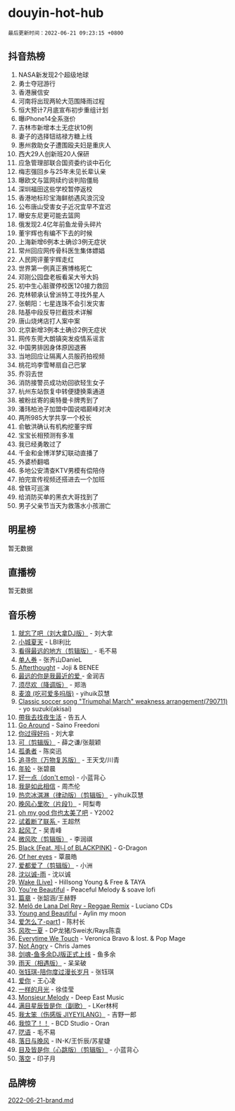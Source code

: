 # douyin-hot-hub

`最后更新时间：2022-06-21 09:23:15 +0800`

## 抖音热榜

1. NASA新发现2个超级地球
1. 勇士夺冠游行
1. 香港展信安
1. 河南将出现两轮大范围降雨过程
1. 恒大预计7月底宣布初步重组计划
1. 曝iPhone14全系涨价
1. 吉林市新增本土无症状10例
1. 妻子的选择钮祜禄方糖上线
1. 惠州救助女子遭围殴夫妇是重庆人
1. 西大29人创新班20人保研
1. 应急管理部联合国资委约谈中石化
1. 梅志强回乡与25年未见长辈认亲
1. 曝欧文与篮网续约谈判陷僵局
1. 深圳福田这些学校暂停返校
1. 香港地标珍宝海鲜舫遇风浪沉没
1. 公布唐山受害女子近况宜早不宜迟
1. 曝安东尼更可能去篮网
1. 俄发现2.4亿年前鱼龙骨头碎片
1. 董宇辉也有编不下去的时候
1. 上海新增6例本土确诊3例无症状
1. 常州回应网传骨科医生集体嫖娼
1. 人民网评董宇辉走红
1. 世界第一例真正赛博格死亡
1. 邓刚公园盘老板看呆大爷大妈
1. 初中生心脏骤停校医120接力救回
1. 克林顿承认曾派特工寻找外星人
1. 张朝阳：七星连珠不会引发灾害
1. 陆基中段反导拦截技术详解
1. 唐山烧烤店打人案中案
1. 北京新增3例本土确诊2例无症状
1. 网传东莞大朗镇突发疫情系谣言
1. 中国男排因身体原因退赛
1. 当地回应让隔离人员服药拍视频
1. 桃花坞李雪琴扇自己巴掌
1. 乔羽去世
1. 消防接警员成功劝回欲轻生女子
1. 杭州东站恢复中转便捷换乘通道
1. 被粉丝寄的奥特曼卡牌秀到了
1. 潘玮柏池子加盟中国说唱巅峰对决
1. 两所985大学共享一个校长
1. 俞敏洪确认有机构挖董宇辉
1. 宝宝长相预测有多准
1. 我已经勇敢过了
1. 千金和金博洋梦幻联动直播了
1. 外婆桥翻唱
1. 多地公安清查KTV男模有偿陪侍
1. 拍完宣传视频还搭进去一个加班
1. 曾轶可巡演
1. 给消防买单的黑衣大哥找到了
1. 男子父亲节当天为救落水小孩溺亡

## 明星榜

暂无数据

## 直播榜

暂无数据

## 音乐榜

1. [就忘了吧（刘大拿DJ版）]() - 刘大拿
1. [小城夏天]() - LBI利比
1. [看得最远的地方（剪辑版）](https://sf6-cdn-tos.douyinstatic.com/obj/tos-cn-ve-2774/7e3cdc91401846d0a5a08ac34c7105ad) - 毛不易
1. [单人券]() - 张齐山DanieL
1. [Afterthought](https://sf3-cdn-tos.douyinstatic.com/obj/tos-cn-ve-2774/5b832cdf45494148ba3c17fc04eec659) - Joji & BENEE
1. [最远的你是我最近的爱 ]() - 金润吉
1. [须尽欢（降调版）]() - 郑浩
1. [麦浪 (吃可爱多吗版)](https://sf6-cdn-tos.douyinstatic.com/obj/tos-cn-ve-2774/fb2bf2aaa2854aaa8ec0fcfabbee4bd8) - yihuik苡慧
1. [Classic soccer song "Triumphal March" weakness arrangement(790711)](https://sf3-cdn-tos.douyinstatic.com/obj/tos-cn-ve-2774/7881e2ee1b664fe9ae8d0b4e47c46751) - yo suzuki(akisai)
1. [帶我去找夜生活]() - 告五人
1. [Go Around](https://sf6-cdn-tos.douyinstatic.com/obj/tos-cn-ve-2774/1a48011be7d94d03931c3f9658371558) - Saino Freedoni
1. [你过得好吗]() - 刘大拿
1. [可（剪辑版）]() - 薛之谦/张靓颖
1. [孤勇者]() - 陈奕迅
1. [追寻你（万物复苏版）](https://sf6-cdn-tos.douyinstatic.com/obj/tos-cn-ve-2774/cfb22ccf85784f2f83bcefe9ad675822) - 王天戈/川青
1. [年轮]() - 张碧晨
1. [好一点（don't emo)]() - 小蓝背心
1. [我是如此相信]() - 周杰伦
1. [热恋冰淇淋（律动版）（剪辑版）](https://sf3-cdn-tos.douyinstatic.com/obj/tos-cn-ve-2774/f1d2a591fa43439b995217ebd60b28d8) - yihuik苡慧
1. [晚风心里吹（片段1）](https://sf6-cdn-tos.douyinstatic.com/obj/tos-cn-ve-2774/504672ab830c472fa6a5870195b458a9) - 阿梨粤
1. [oh my god 你也太美了吧]() - Y2002
1. [试着断了联系 ]() - 王超然
1. [起风了]() - 吴青峰
1. [微风吹（剪辑版）]() - 李润祺
1. [Black (Feat. 제니 of BLACKPINK)](https://sf3-cdn-tos.douyinstatic.com/obj/tos-cn-ve-2774/97b52b90d39643a192d08ab8c9b08678) - G-Dragon
1. [Of her eyes]() - 覃晨皓
1. [爱都爱了（剪辑版）](https://sf6-cdn-tos.douyinstatic.com/obj/tos-cn-ve-2774/ea838a8eccd2486f8d7aa26551f04225) - 小洲
1. [沈以诚-雨](https://sf6-cdn-tos.douyinstatic.com/obj/tos-cn-ve-2774/12ca00e82fc34bd4880d181c2afaff1d) - 沈以诚
1. [Wake (Live)]() - Hillsong Young & Free & TAYA
1. [You're Beautiful](https://sf3-cdn-tos.douyinstatic.com/obj/tos-cn-ve-2774/956433a3bed543cc83d1cb4d719d7580) - Peaceful Melody & soave lofi
1. [篇章](https://sf3-cdn-tos.douyinstatic.com/obj/tos-cn-ve-2774/6cd3e3ba67254449ae2883146305ac06) - 张韶涵/王赫野
1. [Melô de Lana Del Rey - Reggae Remix](https://sf3-cdn-tos.douyinstatic.com/obj/tos-cn-ve-2774/8ee0eb2f5e704f54a7bf3dc9d3253032) - Luciano CDs
1. [Young and Beautiful](https://sf6-cdn-tos.douyinstatic.com/obj/tos-cn-ve-2774/49bd7f88437f4d86982fa511270b36fd) - Aylin my moon
1. [爱怎么了-part1]() - 陈村长
1. [风吹一夏](https://sf3-cdn-tos.douyinstatic.com/obj/tos-cn-ve-2774/64b5a4609eb843c29c974d39d4d5d058) - DP龙猪/Swei水/Rays陈袁
1. [Everytime We Touch](https://sf6-cdn-tos.douyinstatic.com/obj/tos-cn-ve-2774/c75ab010a32d4437a8c98ef5c7b40478) - Veronica Bravo & lost. & Pop Mage
1. [Not Angry](https://sf6-cdn-tos.douyinstatic.com/obj/tos-cn-ve-2774/651f30a826dc43cbb6becf6b048f9541) - Chris James
1. [剑魂-鱼多余DJ版正式上线]() - 鱼多余
1. [雨天（相遇版）]() - 呆呆破
1. [张钰琪-陪你度过漫长岁月]() - 张钰琪
1. [爱你](https://sf3-cdn-tos.douyinstatic.com/obj/tos-cn-ve-2774/738d8b240f1e4519b44cf31c84e02e24) - 王心凌
1. [一样的月光]() - 徐佳莹
1. [Monsieur Melody]() - Deep East Music
1. [满目星辰皆是你（副歌）](https://sf6-cdn-tos.douyinstatic.com/obj/tos-cn-ve-2774/f750c9d3284c45dd99ebf8d39f9dbe68) - LKer林柯
1. [我太笨（伤感版 JIYEYILANG）]() - 吉野一郎
1. [我惊了！！](https://sf3-cdn-tos.douyinstatic.com/obj/tos-cn-ve-2774/4ed69e350acd4332ae6e3f6e2a7856ce) - BCD Studio - Oran
1. [呓语]() - 毛不易
1. [落日与晚风](https://sf6-cdn-tos.douyinstatic.com/obj/tos-cn-ve-2774/c0df4d955e5e4cda94db402d63b71b53) - IN-K/王忻辰/苏星婕
1. [目及皆是你（心跳版）（剪辑版）]() - 小蓝背心
1. [落空](https://sf6-cdn-tos.douyinstatic.com/obj/tos-cn-ve-2774/1ab7e60e92a0457698fa2e39f0c0ccae) - 印子月

## 品牌榜

[2022-06-21-brand.md](2022-06-21-brand.md)

